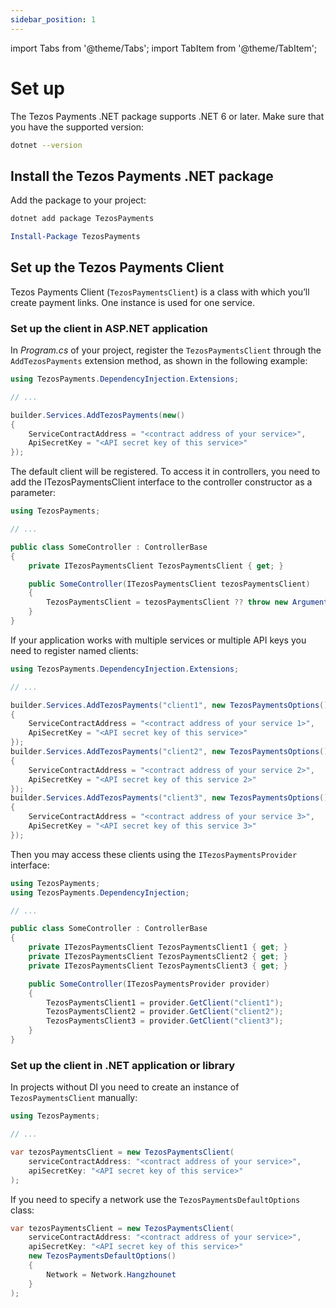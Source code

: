 ```yaml
---
sidebar_position: 1
---
```

import Tabs from '@theme/Tabs';
import TabItem from '@theme/TabItem';

# Set up
The Tezos Payments .NET package supports .NET 6 or later. Make sure that you have the supported version:
```bash
dotnet --version
```

## Install the Tezos Payments .NET package
Add the package to your project:

<Tabs>
<TabItem value="dotnet-cli" label=".NET CLI">

```bash
dotnet add package TezosPayments
```

</TabItem>

<TabItem value="package-manager" label="Package Manager">

```powershell
Install-Package TezosPayments
```

</TabItem>
</Tabs>

## Set up the Tezos Payments Client
Tezos Payments Client (`TezosPaymentsClient`) is a class with which you’ll create payment links. One instance is used for one service.

### Set up the client in ASP.NET application
In *Program.cs* of your project, register the `TezosPaymentsClient` through the `AddTezosPayments` extension method, as shown in the following example:

```cs
using TezosPayments.DependencyInjection.Extensions;

// ...

builder.Services.AddTezosPayments(new()
{
    ServiceContractAddress = "<contract address of your service>",
    ApiSecretKey = "<API secret key of this service>"
});
```

The default client will be registered. To access it in controllers, you need to add the ITezosPaymentsClient interface to the controller constructor as a parameter:

```cs
using TezosPayments;

// ...

public class SomeController : ControllerBase
{
    private ITezosPaymentsClient TezosPaymentsClient { get; }

    public SomeController(ITezosPaymentsClient tezosPaymentsClient)
    {
        TezosPaymentsClient = tezosPaymentsClient ?? throw new ArgumentNullException(nameof(tezosPaymentsClient));
    }
}
```

If your application works with multiple services or multiple API keys you need to register named clients:

```cs
using TezosPayments.DependencyInjection.Extensions;

// ...

builder.Services.AddTezosPayments("client1", new TezosPaymentsOptions()
{
    ServiceContractAddress = "<contract address of your service 1>",
    ApiSecretKey = "<API secret key of this service>"
});
builder.Services.AddTezosPayments("client2", new TezosPaymentsOptions()
{
    ServiceContractAddress = "<contract address of your service 2>",
    ApiSecretKey = "<API secret key of this service 2>"
});
builder.Services.AddTezosPayments("client3", new TezosPaymentsOptions()
{
    ServiceContractAddress = "<contract address of your service 3>",
    ApiSecretKey = "<API secret key of this service 3>"
});
```

Then you may access these clients using the `ITezosPaymentsProvider` interface:

```cs
using TezosPayments;
using TezosPayments.DependencyInjection;

// ...

public class SomeController : ControllerBase
{
    private ITezosPaymentsClient TezosPaymentsClient1 { get; }
    private ITezosPaymentsClient TezosPaymentsClient2 { get; }
    private ITezosPaymentsClient TezosPaymentsClient3 { get; }

    public SomeController(ITezosPaymentsProvider provider)
    {
        TezosPaymentsClient1 = provider.GetClient("client1");
        TezosPaymentsClient2 = provider.GetClient("client2");
        TezosPaymentsClient3 = provider.GetClient("client3");
    }
}
```

### Set up the client in .NET application or library
In projects without DI you need to create an instance of `TezosPaymentsClient` manually:

```cs
using TezosPayments;

// ...

var tezosPaymentsClient = new TezosPaymentsClient(
    serviceContractAddress: "<contract address of your service>",
    apiSecretKey: "<API secret key of this service>"
);
```

If you need to specify a network use the `TezosPaymentsDefaultOptions` class:

```cs
var tezosPaymentsClient = new TezosPaymentsClient(
    serviceContractAddress: "<contract address of your service>",
    apiSecretKey: "<API secret key of this service>"
    new TezosPaymentsDefaultOptions()
    {
        Network = Network.Hangzhounet
    }
);
```
